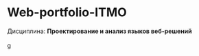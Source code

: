 # Web-portfolio-ITMO
Дисциплина: <b>Проектирование и анализ языков веб-решений</b></br></br>
<a href="https://vk.com/">g</a>
